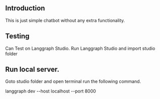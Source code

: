 ## Introduction
This is just simple chatbot without any extra functionality.

## Testing
Can Test on Langgraph Studio.
Run Langgraph Studio and import studio folder

## Run local server.
Goto studio folder and open terminal
run the following command.

langgraph dev --host localhost --port 8000